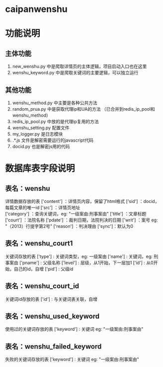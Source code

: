 # caipanwenshu

# 功能说明

## 主体功能
1. new_wenshu.py 中是爬取详情页的主体逻辑，项目启动入口也在这里
2. wenshu_keyword.py 中是爬取关键词的主要逻辑，可以独立运行

## 其他功能
1. wenshu_method.py 中主要是各种公共方法
2. random_prua.py 中是获取代理ip和UA的方法  （已合并到redis_ip_pool和wenshu_method）
3. redis_ip_pool.py 中放的是代理ip复用的方法
4. wenshu_setting.py 配置文件
5. my_logger.py 是日志模块
6. .*.js 文件是解密需要运行的javascript代码
7. docid.py 也是解密js用的代码


# 数据库表字段说明

## 表名：wenshu
详情数据存放的表
['content'] ：详情页内容，保留了html格式
['sid'] ：docid，每篇文章的唯一id
['src'] ：详情页地址  
['category'] ：查询关键词，eg: "一级案由:刑事案由"
['title'] ：文章标题
['court'] ：法院名称
['pdate'] ：裁判日期，法院判决的日期
['writ'] ：案号 eg: "（2013）行提字第2号"
['reason'] ：判决理由
['sync']：默认为0

## 表名：wenshu_court1
关键词存放的表
['type'] : 关键词类型，eg: 一级案由
['name'] : 关键词，eg: 刑事案由
['pname'] : 父级名称
['level'] : 层级，从1开始，下一层加1
['id'] : 从0开始，自己的id，自增
['pid'] : 父级id

## 表名：wenshu_court_id
关键词id存放的表
['id'] : 与关键词表关联，自增

## 表名：wenshu_used_keyword
使用过的关键词存放的表
['keyword'] : 关键词 eg: "一级案由:刑事案由"

## 表名：wenshu_failed_keyword
失败的关键词存放的表
['keyword'] : 关键词 eg: "一级案由:刑事案由"
